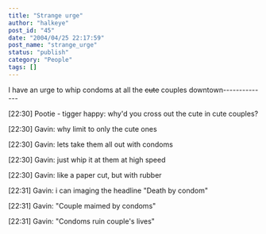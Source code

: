 ```yaml
---
title: "Strange urge"
author: "halkeye"
post_id: "45"
date: "2004/04/25 22:17:59"
post_name: "strange_urge"
status: "publish"
category: "People"
tags: []
---
```


I have an urge to whip condoms at all the <s>cute</s> couples downtown--------------  

[22:30] Pootie - tigger happy: why'd you cross out the cute in cute couples?  

[22:30] Gavin: why limit to only the cute ones  

[22:30] Gavin: lets take them all out with condoms  

[22:30] Gavin: just whip it at them at high speed  

[22:30] Gavin: like a paper cut, but with rubber  

[22:31] Gavin: i can imaging the headline "Death by condom"  

[22:31] Gavin: "Couple maimed by condoms"  

[22:31] Gavin: "Condoms ruin couple's lives"